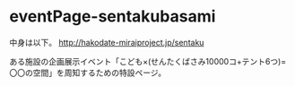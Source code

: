 # eventPage-sentakubasami

中身は以下。
http://hakodate-miraiproject.jp/sentaku

ある施設の企画展示イベント「こども×(せんたくばさみ10000コ+テント6つ)=〇〇の空間」を周知するための特設ページ。
